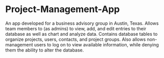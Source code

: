# Project-Management-App
An app developed for a business advisory group in Austin, Texas. Allows team members to (as admins) to view, add, and edit entries to their database as well as chart and analyze data. Contains database tables to organize projects, users, contacts, and project groups. Also allows non-management users to log on to view available information, while denying them the ability to alter the database. 
